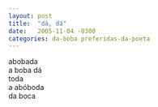 ```yaml
---
layout: post
title:  "dá, dá"
date:   2005-11-04 -0300
categories: da-boba preferidas-da-poeta
---
```


<!--more-->
abobada  
a boba dá  
toda  
a abóboda  
da boca
